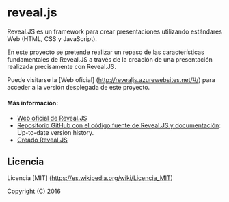 # reveal.js

Reveal.JS es un framework para crear presentaciones utilizando estándares Web (HTML, CSS y JavaScript).

En este proyecto se pretende realizar un repaso de las características fundamentales de Reveal.JS a través de la creación de una presentación realizada precisamente con Reveal.JS.

Puede visitarse la [Web oficial] (http://revealjs.azurewebsites.net/#/) para acceder a la versión desplegada de este proyecto.

#### Más información:
- [Web oficial de Reveal.JS](http://lab.hakim.se/reveal-js/#/)
- [Repositorio GitHub con el código fuente de Reveal.JS y documentación](https://github.com/hakimel/reveal.js): Up-to-date version history.
- [Creado Reveal.JS](http://hakim.se/)

## Licencia

Licencia [MIT] (https://es.wikipedia.org/wiki/Licencia_MIT)

Copyright (C) 2016